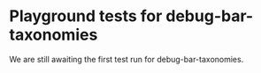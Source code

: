 # Playground tests for debug-bar-taxonomies
We are still awaiting the first test run for debug-bar-taxonomies.
